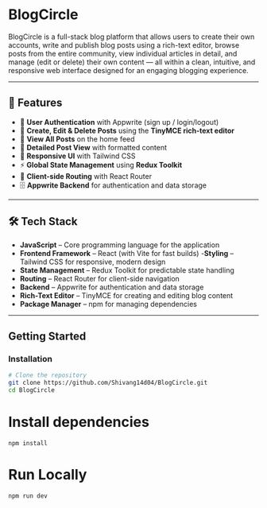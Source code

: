 # BlogCircle

BlogCircle is a full-stack blog platform that allows users to create their own accounts, write and publish blog posts using a rich-text editor, browse posts from the entire community, view individual articles in detail, and manage (edit or delete) their own content — all within a clean, intuitive, and responsive web interface designed for an engaging blogging experience.

---

## 📌 Features
- 🔑 **User Authentication** with Appwrite (sign up / login/logout)
- 📝 **Create, Edit & Delete Posts** using the **TinyMCE rich-text editor**
- 📰 **View All Posts** on the home feed
- 📄 **Detailed Post View** with formatted content
- 📱 **Responsive UI** with Tailwind CSS
- ⚡ **Global State Management** using **Redux Toolkit**
- 🔀 **Client-side Routing** with React Router
- 🗄 **Appwrite Backend** for authentication and data storage

---

## 🛠 Tech Stack
- **JavaScript** – Core programming language for the application
- **Frontend Framework** – React (with Vite for fast builds)
-**Styling** – Tailwind CSS for responsive, modern design
- **State Management** – Redux Toolkit for predictable state handling
- **Routing** – React Router for client-side navigation
- **Backend** – Appwrite for authentication and data storage
- **Rich-Text Editor** – TinyMCE for creating and editing blog content
- **Package Manager** – npm for managing dependencies
---

## Getting Started

### Installation
```bash
# Clone the repository
git clone https://github.com/Shivang14d04/BlogCircle.git
cd BlogCircle
```

# Install dependencies
```
npm install
```
# Run Locally
```
npm run dev
```
